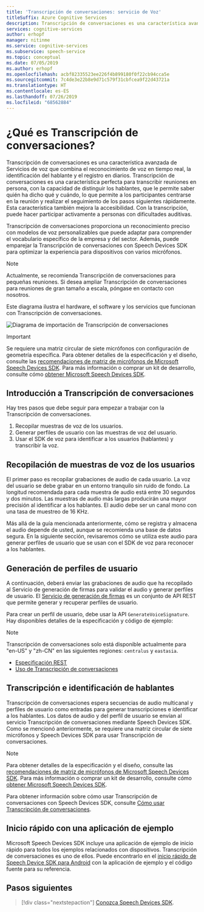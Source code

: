 ```yaml
---
title: 'Transcripción de conversaciones: servicio de Voz'
titleSuffix: Azure Cognitive Services
description: Transcripción de conversaciones es una característica avanzada de Servicios de voz que combina el reconocimiento de voz en tiempo real, la identificación del hablante y el registro en diarios. Transcripción de conversaciones es una característica perfecta para transcribir reuniones en persona, con la capacidad de distinguir los hablantes, que le permite saber quién ha dicho qué y cuándo, lo que permite a los participantes centrarse en la reunión y realizar el seguimiento de los pasos siguientes rápidamente. Esta característica también mejora la accesibilidad. Con la transcripción, puede hacer participar activamente a personas con dificultades auditivas.
services: cognitive-services
author: erhopf
manager: nitinme
ms.service: cognitive-services
ms.subservice: speech-service
ms.topic: conceptual
ms.date: 07/05/2019
ms.author: erhopf
ms.openlocfilehash: acbf82335523ee226f4b899180f0f22cb94cca5e
ms.sourcegitcommit: 7c4de3e22b8e9d71c579f31cbfcea9f22d43721a
ms.translationtype: HT
ms.contentlocale: es-ES
ms.lasthandoff: 07/26/2019
ms.locfileid: "68562884"
---
```

# <a name="what-is-conversation-transcription"></a>¿Qué es Transcripción de conversaciones?

Transcripción de conversaciones es una característica avanzada de Servicios de voz que combina el reconocimiento de voz en tiempo real, la identificación del hablante y el registro en diarios. Transcripción de conversaciones es una característica perfecta para transcribir reuniones en persona, con la capacidad de distinguir los hablantes, que le permite saber quién ha dicho qué y cuándo, lo que permite a los participantes centrarse en la reunión y realizar el seguimiento de los pasos siguientes rápidamente. Esta característica también mejora la accesibilidad. Con la transcripción, puede hacer participar activamente a personas con dificultades auditivas.   

Transcripción de conversaciones proporciona un reconocimiento preciso con modelos de voz personalizables que puede adaptar para comprender el vocabulario específico de la empresa y del sector. Además, puede emparejar la Transcripción de conversaciones con Speech Devices SDK para optimizar la experiencia para dispositivos con varios micrófonos.

>[!NOTE]
> Actualmente, se recomienda Transcripción de conversaciones para pequeñas reuniones. Si desea ampliar Transcripción de conversaciones para reuniones de gran tamaño a escala, póngase en contacto con nosotros.

Este diagrama ilustra el hardware, el software y los servicios que funcionan con Transcripción de conversaciones.

![Diagrama de importación de Transcripción de conversaciones](media/scenarios/conversation-transcription-service.png)

>[!IMPORTANT]
> Se requiere una matriz circular de siete micrófonos con configuración de geometría específica. Para obtener detalles de la especificación y el diseño, consulte las [recomendaciones de matriz de micrófonos de Microsoft Speech Devices SDK](https://aka.ms/cts/microphone). Para más información o comprar un kit de desarrollo, consulte cómo [obtener Microsoft Speech Devices SDK](https://aka.ms/cts/getsdk).

## <a name="get-started-with-conversation-transcription"></a>Introducción a Transcripción de conversaciones

Hay tres pasos que debe seguir para empezar a trabajar con la Transcripción de conversaciones.

1. Recopilar muestras de voz de los usuarios.
2. Generar perfiles de usuario con las muestras de voz del usuario.
3. Usar el SDK de voz para identificar a los usuarios (hablantes) y transcribir la voz.

## <a name="collect-user-voice-samples"></a>Recopilación de muestras de voz de los usuarios

El primer paso es recopilar grabaciones de audio de cada usuario. La voz del usuario se debe grabar en un entorno tranquilo sin ruido de fondo. La longitud recomendada para cada muestra de audio está entre 30 segundos y dos minutos. Las muestras de audio más largas producirán una mayor precisión al identificar a los hablantes. El audio debe ser un canal mono con una tasa de muestreo de 16 KHz.

Más allá de la guía mencionada anteriormente, cómo se registra y almacena el audio depende de usted, aunque se recomienda una base de datos segura. En la siguiente sección, revisaremos cómo se utiliza este audio para generar perfiles de usuario que se usan con el SDK de voz para reconocer a los hablantes.

## <a name="generate-user-profiles"></a>Generación de perfiles de usuario

A continuación, deberá enviar las grabaciones de audio que ha recopilado al Servicio de generación de firmas para validar el audio y generar perfiles de usuario. El [Servicio de generación de firmas](https://aka.ms/cts/signaturegenservice) es un conjunto de API REST que permite generar y recuperar perfiles de usuario.

Para crear un perfil de usuario, debe usar la API `GenerateVoiceSignature`. Hay disponibles detalles de la especificación y código de ejemplo:

> [!NOTE]
> Transcripción de conversaciones solo está disponible actualmente para "en-US" y "zh-CN" en las siguientes regiones: `centralus` y `eastasia`.

* [Especificación REST](https://aka.ms/cts/signaturegenservice)
* [Uso de Transcripción de conversaciones](https://aka.ms/cts/howto)

## <a name="transcribe-and-identify-speakers"></a>Transcripción e identificación de hablantes

Transcripción de conversaciones espera secuencias de audio multicanal y perfiles de usuario como entradas para generar transcripciones e identificar a los hablantes. Los datos de audio y del perfil de usuario se envían al servicio Transcripción de conversaciones mediante Speech Devices SDK. Como se mencionó anteriormente, se requiere una matriz circular de siete micrófonos y Speech Devices SDK para usar Transcripción de conversaciones.

>[!NOTE]
> Para obtener detalles de la especificación y el diseño, consulte las [recomendaciones de matriz de micrófonos de Microsoft Speech Devices SDK](https://aka.ms/cts/microphone). Para más información o comprar un kit de desarrollo, consulte cómo [obtener Microsoft Speech Devices SDK](https://aka.ms/cts/getsdk).

Para obtener información sobre cómo usar Transcripción de conversaciones con Speech Devices SDK, consulte [Cómo usar Transcripción de conversaciones](https://aka.ms/cts/howto).


## <a name="quick-start-with-a-sample-app"></a>Inicio rápido con una aplicación de ejemplo

Microsoft Speech Devices SDK incluye una aplicación de ejemplo de inicio rápido para todos los ejemplos relacionados con dispositivos. Transcripción de conversaciones es uno de ellos. Puede encontrarlo en el [inicio rápido de Speech Device SDK para Android](https://aka.ms/sdsdk-quickstart) con la aplicación de ejemplo y el código fuente para su referencia.

## <a name="next-steps"></a>Pasos siguientes

> [!div class="nextstepaction"]
> [Conozca Speech Devices SDK](speech-devices-sdk.md).
